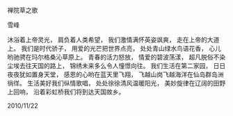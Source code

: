禅院草之歌

雪峰


沐浴着上帝灵光，
肩负着人类希望，
我们激情满怀英姿飒爽，
走在上帝的大道上。
我们是时代骄子，
用爱的光芒把世界点亮，
处处青山绿水鸟语花香，
心儿哟驰骋在玛尔格桑沁草原上。
青春的活力怒放，
情爱的碧波荡漾，
超凡脱俗不染尘埃去往天国的路上，
锦绣未来多么令人憧憬向往。
我们生活在第二家园，
日日夜夜犹如置身天堂，
感恩的心哟在蓝天里飞翔，
飞越山岗飞越海洋在仙岛群岛洲徜徉。
生活美好我们纵情歌唱，
处处徐徐清风温暖阳光，
美妙旋律在辽阔的田野上回响，
沿着彩虹桥我们将到达天国故乡。

2010/11/22



